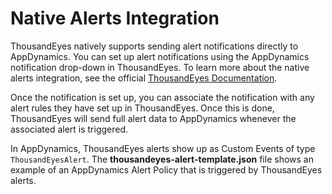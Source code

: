 # Native Alerts Integration

ThousandEyes natively supports sending alert notifications directly to AppDynamics. You can set up alert notifications using the AppDynamics notification drop-down in ThousandEyes. To learn more about the native alerts integration, see the official [ThousandEyes Documentation](https://docs.thousandeyes.com/product-documentation/alerts/appdynamics-integration). 

Once the notification is set up, you can associate the notification with any alert rules they have set up in ThousandEyes. Once this is done, ThousandEyes will send full alert data to AppDynamics whenever the associated alert is triggered. <!-- Here is an example of how alerts appear in AppDynamics: -->

In AppDynamics, ThousandEyes alerts show up as Custom Events of type `ThousandEyesAlert`.  The **thousandeyes-alert-template.json** file shows an example of an AppDynamics Alert Policy that is triggered by ThousandEyes alerts.
